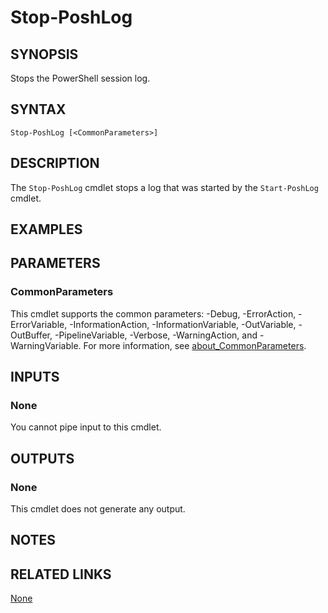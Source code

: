﻿---
external help file: PoshToolbox-help.xml
Module Name: PoshToolbox
online version: https://github.com/PoshAJ/PoshToolbox/blob/main/docs/Stop-PoshLog.md
schema: 2.0.0
---

# Stop-PoshLog

## SYNOPSIS

Stops the PowerShell session log.

## SYNTAX

```
Stop-PoshLog [<CommonParameters>]
```

## DESCRIPTION

The `Stop-PoshLog` cmdlet stops a log that was started by the `Start-PoshLog` cmdlet.

## EXAMPLES

## PARAMETERS

### CommonParameters

This cmdlet supports the common parameters: -Debug, -ErrorAction, -ErrorVariable, -InformationAction, -InformationVariable, -OutVariable, -OutBuffer, -PipelineVariable, -Verbose, -WarningAction, and -WarningVariable. For more information, see [about_CommonParameters](http://go.microsoft.com/fwlink/?LinkID=113216).

## INPUTS

### None

You cannot pipe input to this cmdlet.

## OUTPUTS

### None

This cmdlet does not generate any output.

## NOTES

## RELATED LINKS

[None]()

